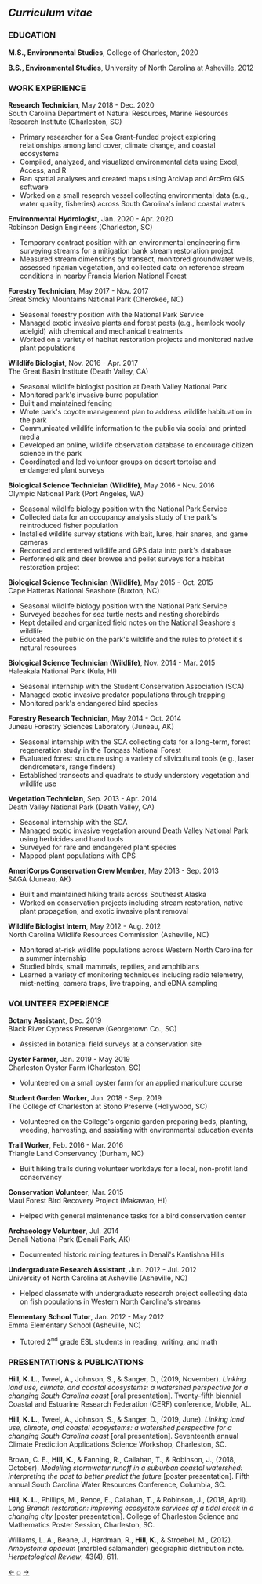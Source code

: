 ## *Curriculum vitae*

### EDUCATION

**M.S., Environmental Studies**, College of Charleston, 2020<br/>

**B.S., Environmental Studies**, University of North Carolina at Asheville, 2012<br/>

### WORK EXPERIENCE

**Research Technician**, May 2018 - Dec. 2020 <br/>
South Carolina Department of Natural Resources, Marine Resources Research Institute (Charleston, SC)<br/>
- Primary researcher for a Sea Grant-funded project exploring relationships among land cover, climate change, and coastal ecosystems
- Compiled, analyzed, and visualized environmental data using Excel, Access, and R
- Ran spatial analyses and created maps using ArcMap and ArcPro GIS software
- Worked on a small research vessel collecting environmental data (e.g., water quality, fisheries) across South Carolina's inland coastal waters

**Environmental Hydrologist**, Jan. 2020 - Apr. 2020<br/>
Robinson Design Engineers (Charleston, SC)<br/>
- Temporary contract position with an environmental engineering firm surveying streams for a mitigation bank stream restoration project
- Measured stream dimensions by transect, monitored groundwater wells, assessed riparian vegetation, and collected data on reference stream conditions in nearby Francis Marion National Forest

**Forestry Technician**, May 2017 - Nov. 2017<br/>
Great Smoky Mountains National Park (Cherokee, NC)<br/>
- Seasonal forestry position with the National Park Service
- Managed exotic invasive plants and forest pests (e.g., hemlock wooly adelgid) with chemical and mechanical treatments
- Worked on a variety of habitat restoration projects and monitored native plant populations

**Wildlife Biologist**, Nov. 2016 - Apr. 2017<br/>
The Great Basin Institute (Death Valley, CA)<br/>
- Seasonal wildlife biologist position at Death Valley National Park
- Monitored park's invasive burro population
- Built and maintained fencing
- Wrote park's coyote management plan to address wildlife habituation in the park
- Communicated wildlife information to the public via social and printed media
- Developed an online, wildlife observation database to encourage citizen science in the park
- Coordinated and led volunteer groups on desert tortoise and endangered plant surveys

**Biological Science Technician (Wildlife)**, May 2016 - Nov. 2016<br/>
Olympic National Park (Port Angeles, WA)<br/>
- Seasonal wildlife biology position with the National Park Service
- Collected data for an occupancy analysis study of the park's reintroduced fisher population
- Installed wildlife survey stations with bait, lures, hair snares, and game cameras
- Recorded and entered wildlife and GPS data into park's database
- Performed elk and deer browse and pellet surveys for a habitat restoration project

**Biological Science Technician (Wildlife)**, May 2015 - Oct. 2015<br/>
Cape Hatteras National Seashore (Buxton, NC)<br/>
- Seasonal wildlife biology position with the National Park Service
- Surveyed beaches for sea turtle nests and nesting shorebirds
- Kept detailed and organized field notes on the National Seashore's wildlife
- Educated the public on the park's wildlife and the rules to protect it's natural resources

**Biological Science Technician (Wildlife)**, Nov. 2014 - Mar. 2015<br/>
Haleakala National Park (Kula, HI)<br/>
- Seasonal internship with the Student Conservation Association (SCA)
- Managed exotic invasive predator populations through trapping
- Monitored park's endangered bird species

**Forestry Research Technician**, May 2014 - Oct. 2014<br/>
Juneau Forestry Sciences Laboratory (Juneau, AK)<br/>
- Seasonal internship with the SCA collecting data for a long-term, forest regeneration study in the Tongass National Forest
- Evaluated forest structure using a variety of silvicultural tools (e.g., laser dendrometers, range finders) 
- Established transects and quadrats to study understory vegetation and wildlife use

**Vegetation Technician**, Sep. 2013 - Apr. 2014<br/>
Death Valley National Park (Death Valley, CA)<br/>
- Seasonal internship with the SCA
- Managed exotic invasive vegetation around Death Valley National Park using herbicides and hand tools
- Surveyed for rare and endangered plant species
- Mapped plant populations with GPS

**AmeriCorps Conservation Crew Member**, May 2013 - Sep. 2013<br/>
SAGA (Juneau, AK)<br/>
- Built and maintained hiking trails across Southeast Alaska
- Worked on conservation projects including stream restoration, native plant propagation, and exotic invasive plant removal

**Wildlife Biologist Intern**, May 2012 - Aug. 2012<br/>
North Carolina Wildlife Resources Commission (Asheville, NC)<br/>
- Monitored at-risk wildlife populations across Western North Carolina for a summer internship
- Studied birds, small mammals, reptiles, and amphibians
- Learned a variety of monitoring techniques including radio telemetry, mist-netting, camera traps, live trapping, and eDNA sampling

### VOLUNTEER EXPERIENCE

**Botany Assistant**, Dec. 2019<br/>
Black River Cypress Preserve (Georgetown Co., SC)<br/>
- Assisted in botanical field surveys at a conservation site

**Oyster Farmer**, Jan. 2019 - May 2019<br/>
Charleston Oyster Farm (Charleston, SC)<br/>
- Volunteered on a small oyster farm for an applied mariculture course

**Student Garden Worker**, Jun. 2018 - Sep. 2019<br/>
The College of Charleston at Stono Preserve (Hollywood, SC)<br/>
- Volunteered on the College's organic garden preparing beds, planting, weeding, harvesting, and assisting with environmental education events

**Trail Worker**, Feb. 2016 - Mar. 2016<br/>
Triangle Land Conservancy (Durham, NC)<br/>
- Built hiking trails during volunteer workdays for a local, non-profit land conservancy

**Conservation Volunteer**, Mar. 2015<br/>
Maui Forest Bird Recovery Project (Makawao, HI)<br/>
- Helped with general maintenance tasks for a bird conservation center

**Archaeology Volunteer**, Jul. 2014<br/>
Denali National Park (Denali Park, AK)<br/>
- Documented historic mining features in Denali's Kantishna Hills

**Undergraduate Research Assistant**, Jun. 2012 - Jul. 2012<br/>
University of North Carolina at Asheville (Asheville, NC)<br/>
- Helped classmate with undergraduate research project collecting data on fish populations in Western North Carolina's streams

**Elementary School Tutor**, Jan. 2012 - May 2012<br/>
Emma Elementary School (Asheville, NC)<br/>
- Tutored 2<sup>nd</sup> grade ESL students in reading, writing, and math

### PRESENTATIONS & PUBLICATIONS

__Hill, K. L.__, Tweel, A., Johnson, S., & Sanger, D., (2019, November). _Linking land use, climate, and coastal ecosystems: a watershed perspective for a changing South Carolina coast_ \[oral presentation\]. Twenty-fifth biennial Coastal and Estuarine Research Federation (CERF) conference, Mobile, AL.   

__Hill, K. L.__, Tweel, A., Johnson, S., & Sanger, D., (2019, June). _Linking land use, climate, and coastal ecosystems: a watershed perspective for a changing South Carolina coast_ \[oral presentation\]. Seventeenth annual Climate Prediction Applications Science Workshop, Charleston, SC.

Brown, C. E., __Hill, K.__, & Fanning, R., Callahan, T., & Robinson, J., (2018, October). _Modeling stormwater runoff in a suburban coastal watershed: interpreting the past to better predict the future_ \[poster presentation\]. Fifth annual South Carolina Water Resources Conference, Columbia, SC.

__Hill, K. L.__, Phillips, M., Rence, E., Callahan, T., & Robinson, J., (2018, April). _Long Branch restoration: improving ecosystem services of a tidal creek in a changing city_ \[poster presentation\]. College of Charleston Science and Mathematics Poster Session, Charleston, SC.

Williams, L. A., Beane, J., Hardman, R., __Hill, K.__, & Stroebel, M., (2012). _Ambystoma opacum_ (marbled salamander) geographic distribution note. _Herpetological Review_, 43(4), 611.<br/>

[&#8592;](./contact)     [&#8962;](./index)     [&#8594;](./thesis)
